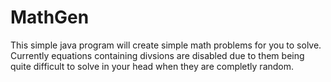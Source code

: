 # MathGen

This simple java program will create simple math problems for you to solve. Currently equations containing divsions are disabled due to them being quite difficult to solve in your head when they are completly random.
